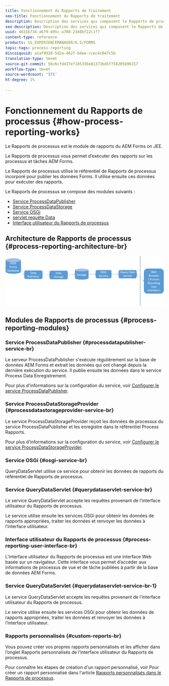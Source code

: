 ```yaml
---
title: Fonctionnement du Rapports de traitement
seo-title: Fonctionnement du Rapports de traitement
description: Description des services qui composent le Rapports de processus AEM Forms on JEE et présentation de l’interface utilisateur du Rapports de processus
seo-description: Description des services qui composent le Rapports de processus AEM Forms on JEE et présentation de l’interface utilisateur du Rapports de processus
uuid: 4631b734-a679-495c-a708-2348bf22c1f7
content-type: reference
products: SG_EXPERIENCEMANAGER/6.5/FORMS
topic-tags: process-reporting
discoiquuid: a1af9920-5d2a-462f-bdee-ccec4c047c5b
translation-type: tm+mt
source-git-commit: 56c6cfd437ef185336e81373bd5f758205b96317
workflow-type: tm+mt
source-wordcount: '371'
ht-degree: 1%

---
```



# Fonctionnement du Rapports de processus {#how-process-reporting-works}

Le Rapports de processus est le module de rapports du AEM Forms on JEE.

Le Rapports de processus vous permet d’exécuter des rapports sur les processus et tâches AEM Forms.

Le Rapports de processus utilise le référentiel de Rapports de processus incorporé pour publier les données Forms. Il utilise ensuite ces données pour exécuter des rapports.

Le Rapports de processus se compose des modules suivants :

* [Service ProcessDataPublisher](/help/forms/using/process-reporting/process-reporting-architecture.md#p-processdatapublisher-service-br-p)
* [Service ProcessDataStorage](/help/forms/using/process-reporting/process-reporting-architecture.md#p-processdatastorageprovider-service-br-p)
* [Service OSGi](/help/forms/using/process-reporting/process-reporting-architecture.md#p-osgi-service-br-p)
* [servlet requête Data](/help/forms/using/process-reporting/process-reporting-architecture.md#p-querydataservlet-service-br-p)
* [Interface utilisateur du Rapports de processus](/help/forms/using/process-reporting/process-reporting-architecture.md#p-process-reporting-user-interface-br-p)

## Architecture de Rapports de processus {#process-reporting-architecture-br}

![processreportingarchitecture](assets/processreportingarchitecture.png)

## Modules de Rapports de processus {#process-reporting-modules}

### Service ProcessDataPublisher {#processdatapublisher-service-br}

Le serveur ProcessDataPublisher s&#39;exécute régulièrement sur la base de données AEM Forms et extrait les données qui ont changé depuis la dernière exécution du service. Il publie ensuite les données dans le service Process Data Enregistrement.

Pour plus d’informations sur la configuration du service, voir [Configurer le service ProcessDataPublisher](/help/forms/using/process-reporting/install-start-process-reporting.md#p-reportconfiguration-service-p).

### Service ProcessDataStorageProvider {#processdatastorageprovider-service-br}

Le service ProcessDataStorageProvider reçoit les données de processus du service ProcessDataPublisher et les enregistre dans le référentiel Process Rapports.

Pour plus d’informations sur la configuration du service, voir [Configurer le service ProcessDataStorageProvider](/help/forms/using/process-reporting/install-start-process-reporting.md#p-to-configure-the-process-reporting-repository-locations-p).

### Service OSGi {#osgi-service-br}

QueryDataServlet utilise ce service pour obtenir les données de rapports du référentiel de Rapports de processus.

### Service QueryDataServlet {#querydataservlet-service-br}

Le service QueryDataServlet accepte les requêtes provenant de l’interface utilisateur du Rapports de processus.

Le service utilise ensuite les services OSGi pour obtenir les données de rapports appropriées, traiter les données et renvoyer les données à l’interface utilisateur.

### Interface utilisateur du Rapports de processus {#process-reporting-user-interface-br}

L’interface utilisateur du Rapports de processus est une interface Web basée sur un navigateur. Cette interface vous permet d’accéder aux informations de processus de vue et de tâche publiées à partir de la base de données AEM Forms.

### Service QueryDataServlet {#querydataservlet-service-br-1}

Le service QueryDataServlet accepte les requêtes provenant de l’interface utilisateur du Rapports de processus.

Le service utilise ensuite les services OSGi pour obtenir les données de rapports appropriées, traiter les données et renvoyer les données à l’interface utilisateur.

### Rapports personnalisés {#custom-reports-br}

Vous pouvez créer vos propres rapports personnalisés et les afficher dans l’onglet Rapports personnalisés de l’interface utilisateur du Rapports de processus.

Pour connaître les étapes de création d&#39;un rapport personnalisé, voir Pour créer un rapport personnalisé dans l&#39;article [Rapports personnalisés dans le Rapports de processus](/help/forms/using/process-reporting/process-reporting-custom-reports.md).
